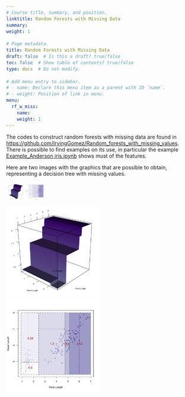```yaml
---
# Course title, summary, and position.
linktitle: Random Forests with Missing Data
summary:
weight: 1

# Page metadata.
title: Random Forests with Missing Data
draft: false  # Is this a draft? true/false
toc: false  # Show table of contents? true/false
type: docs  # Do not modify.

# Add menu entry to sidebar.
# - name: Declare this menu item as a parent with ID `name`.
# - weight: Position of link in menu.
menu:
  rf_w_miss:
    name:
    weight: 1
---
```


The codes to construct random forests with missing data are found in <a href="https://github.com/IrvingGomez/Random_forests_with_missing_values">https://github.com/IrvingGomez/Random_forests_with_missing_values</a>. There is possible to find examples on its use, in particular the example <a href="https://github.com/IrvingGomez/Random_forests_with_missing_values/blob/main/examples/Example_Anderson%20iris.ipynb">Example_Anderson iris.ipynb</a> shows must of the features.

Here are two images with the graphics that are possible to obtain, representing a decision tree with missing values.

<span class="images_row"> <img src="usual_iris_tree.png" width="10%;"> <img src="iris_tree_with_missing.png" width="10%;"> </span>

<img src="usual_iris_tree.png" width="50%;"/> <img src="iris_tree_with_missing.png" width="50%;"/>
